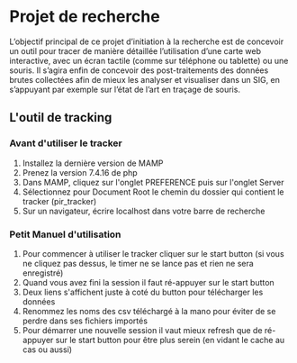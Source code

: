 # Projet de recherche 

L’objectif principal de ce projet d’initiation à la recherche est de concevoir un outil pour tracer de manière détaillée l’utilisation d’une carte web interactive, avec un écran tactile (comme sur téléphone ou tablette) ou une souris. Il s’agira enfin de concevoir des post-traitements des données brutes collectées afin de mieux les analyser et visualiser dans un SIG, en s’appuyant par exemple sur l’état de l’art en traçage de souris.

## L'outil de tracking

### Avant d'utiliser le tracker

1. Installez la dernière version de MAMP
2. Prenez la version 7.4.16 de php
3. Dans MAMP, cliquez sur l'onglet PREFERENCE puis sur l'onglet Server
4. Sélectionnez pour Document Root le chemin du dossier qui contient le tracker (pir_tracker)
5. Sur un navigateur, écrire localhost dans votre barre de recherche

### Petit Manuel d'utilisation 

  1. Pour commencer à utiliser le tracker cliquer sur le start button (si vous ne cliquez pas dessus, le timer ne se lance pas et rien ne sera enregistré)
  2. Quand vous avez fini la session il faut ré-appuyer sur le start button
  3. Deux liens s'affichent juste à coté du button pour télécharger les données
  4. Renommez les noms des csv téléchargé à la mano pour éviter de se perdre dans ses fichiers importés
  5. Pour démarrer une nouvelle session il vaut mieux refresh que de ré-appuyer sur le start button pour être plus serein (en vidant le cache au cas ou aussi)

